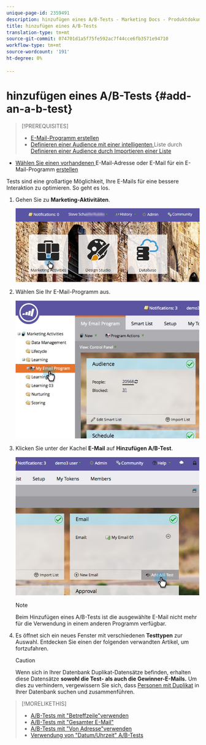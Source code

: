 ```yaml
---
unique-page-id: 2359491
description: hinzufügen eines A/B-Tests - Marketing Docs - Produktdokumentation
title: hinzufügen eines A/B-Tests
translation-type: tm+mt
source-git-commit: 074701d1a5f75fe592ac7f44cce6fb3571e94710
workflow-type: tm+mt
source-wordcount: '191'
ht-degree: 0%

---
```



# hinzufügen eines A/B-Tests {#add-an-a-b-test}

>[!PREREQUISITES]
>
>* [E-Mail-Programm erstellen](../../../../../product-docs/email-marketing/email-programs/creating-an-email-program/create-an-email-program.md)
>* [Definieren einer Audience mit einer intelligenten ](../../../../../product-docs/email-marketing/email-programs/managing-people-in-email-programs/define-an-audience-with-a-smart-list.md) Liste durch  [Definieren einer Audience durch Importieren einer Liste](../../../../../product-docs/email-marketing/email-programs/managing-people-in-email-programs/define-an-audience-by-importing-a-list.md)

   >
   >
* [Wählen Sie einen vorhandenen ](../../../../../product-docs/email-marketing/email-programs/email-program-actions/choose-an-existing-email.md) E-Mail-Adresse oder E-Mail für ein E-Mail-Programm  [erstellen](../../../../../product-docs/email-marketing/email-programs/email-program-actions/create-an-email-for-an-email-program.md)

>



Tests sind eine großartige Möglichkeit, Ihre E-Mails für eine bessere Interaktion zu optimieren. So geht es los.

1. Gehen Sie zu **Marketing-Aktivitäten**.

   ![](assets/login-marketing-activities.png)

1. Wählen Sie Ihr E-Mail-Programm aus.

   ![](assets/selectemailprogram.jpg)

1. Klicken Sie unter der Kachel **E-Mail** auf **Hinzufügen A/B-Test**.

   ![](assets/image2014-9-12-14-3a39-3a29.png)

   >[!NOTE]
   >
   >Beim Hinzufügen eines A/B-Tests ist die ausgewählte E-Mail nicht mehr für die Verwendung in einem anderen Programm verfügbar.

1. Es öffnet sich ein neues Fenster mit verschiedenen **Testtypen** zur Auswahl. Entdecken Sie einen der folgenden verwandten Artikel, um fortzufahren.

   >[!CAUTION]
   >
   >Wenn sich in Ihrer Datenbank Duplikat-Datensätze befinden, erhalten diese Datensätze **sowohl die Test- als auch die Gewinner-E-Mails.** Um dies zu verhindern, vergewissern Sie sich, dass [Personen mit Duplikat](http://docs.marketo.com/x/G4EI) in Ihrer Datenbank suchen und zusammenführen.

>[!MORELIKETHIS]
>
>* [A/B-Tests mit &quot;Betreffzeile&quot;verwenden](use-subject-line-a-b-testing.md)
>* [A/B-Tests mit &quot;Gesamter E-Mail&quot;](use-whole-email-a-b-testing.md)
>* [A/B-Tests mit &quot;Von Adresse&quot;verwenden](use-from-address-a-b-testing.md)
>* [Verwendung von &quot;Datum/Uhrzeit&quot; A/B-Tests](use-date-time-a-b-testing.md)

>



